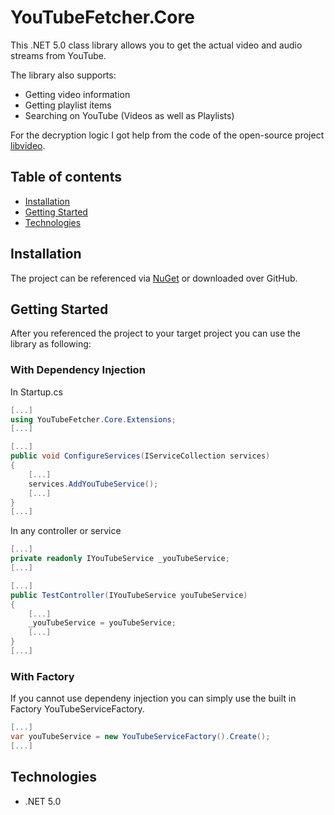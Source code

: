 # YouTubeFetcher.Core
This .NET 5.0 class library allows you to get the actual video and audio streams from YouTube.

The library also supports:
* Getting video information
* Getting playlist items
* Searching on YouTube (Videos as well as Playlists)

For the decryption logic I got help from the code of the open-source project [libvideo](https://github.com/omansak/libvideo).

## Table of contents
* [Installation](#installation)
* [Getting Started](#getting-started)
* [Technologies](#technologies)

## Installation
The project can be referenced via [NuGet](https://www.nuget.org/packages/YouTubeFetcher.Core/) or downloaded over GitHub.

## Getting Started
After you referenced the project to your target project you can use the library as following:

### With Dependency Injection
In Startup.cs
```C#
[...]
using YouTubeFetcher.Core.Extensions;
[...]

[...]
public void ConfigureServices(IServiceCollection services)
{
    [...]
    services.AddYouTubeService();
    [...]
}
[...]
```
In any controller or service
```C#
[...]
private readonly IYouTubeService _youTubeService;
[...]

[...]
public TestController(IYouTubeService youTubeService)
{
    [...]
    _youTubeService = youTubeService;
    [...]
}
[...]
```

### With Factory
If you cannot use dependeny injection you can simply use the built in Factory YouTubeServiceFactory.
```C#
[...]
var youTubeService = new YouTubeServiceFactory().Create();
[...]
```

## Technologies
* .NET 5.0
